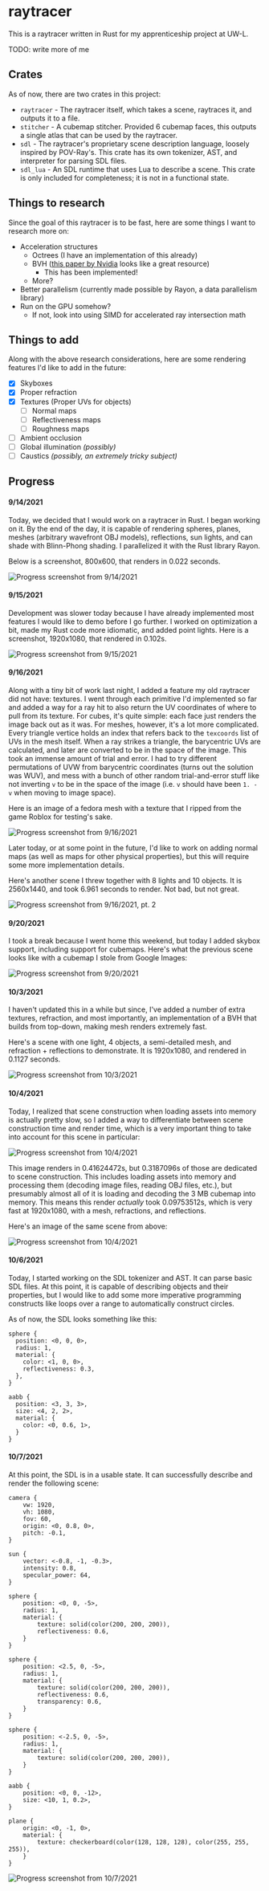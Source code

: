 # raytracer

This is a raytracer written in Rust for my apprenticeship project at UW-L.

TODO: write more of me

## Crates

As of now, there are two crates in this project:

* `raytracer` - The raytracer itself, which takes a scene, raytraces it, and outputs it to a file.
* `stitcher` - A cubemap stitcher. Provided 6 cubemap faces, this outputs a single atlas that can be used by the raytracer.
* `sdl` - The raytracer's proprietary scene description language, loosely inspired by POV-Ray's. This crate has its own tokenizer, AST, and interpreter for parsing SDL files.
* `sdl_lua` - An SDL runtime that uses Lua to describe a scene. This crate is only included for completeness; it is not in a functional state.

## Things to research

Since the goal of this raytracer is to be fast, here are some things I want to research more on:

* Acceleration structures
  * Octrees (I have an implementation of this already)
  * BVH ([this paper by Nvidia](https://www.nvidia.in/docs/IO/77714/sbvh.pdf) looks like a great resource)
    * This has been implemented!
  * More?
* Better parallelism (currently made possible by Rayon, a data parallelism library)
* Run on the GPU somehow?
  * If not, look into using SIMD for accelerated ray intersection math

## Things to add

Along with the above research considerations, here are some rendering features
I'd like to add in the future:

- [x] Skyboxes
- [x] Proper refraction
- [x] Textures (Proper UVs for objects)
  - [ ] Normal maps
  - [ ] Reflectiveness maps
  - [ ] Roughness maps
- [ ] Ambient occlusion
- [ ] Global illumination *(possibly)*
- [ ] Caustics *(possibly, an extremely tricky subject)*

## Progress

#### 9/14/2021

Today, we decided that I would work on a raytracer in Rust. I began working on it. By the end of the day,
it is capable of rendering spheres, planes, meshes (arbitrary wavefront OBJ models), reflections, sun lights,
and can shade with Blinn-Phong shading. I parallelized it with the Rust library Rayon.

Below is a screenshot, 800x600, that renders in 0.022 seconds.

![Progress screenshot from 9/14/2021](/images/readme/9_14_2021.png)

#### 9/15/2021

Development was slower today because I have already implemented most features I would like to demo before I
go further. I worked on optimization a bit, made my Rust code more idiomatic, and added point lights.
Here is a screenshot, 1920x1080, that rendered in 0.102s.

![Progress screenshot from 9/15/2021](/images/readme/9_15_2021.png)

#### 9/16/2021

Along with a tiny bit of work last night, I added a feature my old raytracer did not have: textures. I went
through each primitive I'd implemented so far and added a way for a ray hit to also return the UV coordinates
of where to pull from its texture. For cubes, it's quite simple: each face just renders the image back out as
it was. For meshes, however, it's a lot more complicated. Every triangle vertice holds an index that refers
back to the `texcoords` list of UVs in the mesh itself. When a ray strikes a triangle, the barycentric UVs
are calculated, and later are converted to be in the space of the image. This took an immense amount of trial
and error. I had to try different permutations of UVW from barycentric coordinates (turns out the solution
was WUV), and mess with a bunch of other random trial-and-error stuff like not inverting `v` to be in the
space of the image (i.e. `v` should have been `1. - v` when moving to image space).

Here is an image of a fedora mesh with a texture that I ripped from the game Roblox for testing's sake.

![Progress screenshot from 9/16/2021](/images/readme/9_16_2021.png)

Later today, or at some point in the future, I'd like to work on adding normal maps (as well as maps for other
physical properties), but this will require some more implementation details.

Here's another scene I threw together with 8 lights and 10 objects. It is 2560x1440, and took 6.961 seconds
to render. Not bad, but not great.

![Progress screenshot from 9/16/2021, pt. 2](/images/readme/9_16_2021_2.png)

#### 9/20/2021

I took a break because I went home this weekend, but today I added skybox support, including support for
cubemaps. Here's what the previous scene looks like with a cubemap I stole from Google Images:

![Progress screenshot from 9/20/2021](/images/readme/9_20_2021.png)

#### 10/3/2021

I haven't updated this in a while but since, I've added a number of extra textures, refraction, and most
importantly, an implementation of a BVH that builds from top-down, making mesh renders extremely fast.

Here's a scene with one light, 4 objects, a semi-detailed mesh, and refraction + reflections to
demonstrate. It is 1920x1080, and rendered in 0.1127 seconds.

![Progress screenshot from 10/3/2021](/images/readme/10_3_2021.png)

#### 10/4/2021

Today, I realized that scene construction when loading assets into memory is actually pretty slow, so I
added a way to differentiate between scene construction time and render time, which is a very important
thing to take into account for this scene in particular:

![Progress screenshot from 10/4/2021](/images/readme/10_4_2021.png)

This image renders in 0.41624472s, but 0.3187096s of those are dedicated to scene construction. This includes
loading assets into memory and processing them (decoding image files, reading OBJ files, etc.), but presumably
almost all of it is loading and decoding the 3 MB cubemap into memory. This means this render *actually* took
0.09753512s, which is very fast at 1920x1080, with a mesh, refractions, and reflections.

Here's an image of the same scene from above:

![Progress screenshot from 10/4/2021](/images/readme/10_4_2021_2.png)

#### 10/6/2021

Today, I started working on the SDL tokenizer and AST. It can parse basic SDL files. At this point, it is
capable of describing objects and their properties, but I would like to add some more imperative programming
constructs like loops over a range to automatically construct circles.

As of now, the SDL looks something like this:

```
sphere {
  position: <0, 0, 0>,
  radius: 1,
  material: {
    color: <1, 0, 0>,
    reflectiveness: 0.3,
  },
}

aabb {
  position: <3, 3, 3>,
  size: <4, 2, 2>,
  material: {
    color: <0, 0.6, 1>,
  }
}
```

#### 10/7/2021

At this point, the SDL is in a usable state. It can successfully describe and render the following
scene:

```
camera {
    vw: 1920,
    vh: 1080,
    fov: 60,
    origin: <0, 0.8, 0>,
    pitch: -0.1,
}

sun {
    vector: <-0.8, -1, -0.3>,
    intensity: 0.8,
    specular_power: 64,
}

sphere {
    position: <0, 0, -5>,
    radius: 1,
    material: {
        texture: solid(color(200, 200, 200)),
        reflectiveness: 0.6,
    }
}

sphere {
    position: <2.5, 0, -5>,
    radius: 1,
    material: {
        texture: solid(color(200, 200, 200)),
        reflectiveness: 0.6,
        transparency: 0.6,
    }
}

sphere {
    position: <-2.5, 0, -5>,
    radius: 1,
    material: {
        texture: solid(color(200, 200, 200)),
    }
}

aabb {
    position: <0, 0, -12>,
    size: <10, 1, 0.2>,
}

plane {
    origin: <0, -1, 0>,
    material: {
        texture: checkerboard(color(128, 128, 128), color(255, 255, 255)),
    }
}
```

![Progress screenshot from 10/7/2021](/images/readme/10_7_2021.png)
